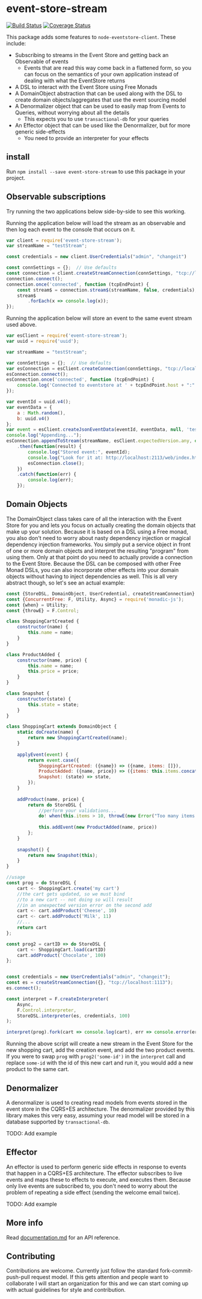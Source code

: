 # event-store-stream
[![Build Status](https://travis-ci.org/joeldentici/event-store-stream.png?branch=master)](https://travis-ci.org/joeldentici/event-store-stream)
[![Coverage Status](https://coveralls.io/repos/github/joeldentici/event-store-stream/badge.png?branch=master)](https://coveralls.io/github/joeldentici/event-store-stream?branch=master)

This package adds some features to `node-eventstore-client`. These include:
  * Subscribing to streams in the Event Store and getting back an Observable of events
  	* Events that are read this way come back in a flattened form, so you can focus on the semantics of your own application instead of dealing with what the EventStore returns
  * A DSL to interact with the Event Store using Free Monads
  * A DomainObject abstraction that can be used along with the DSL to create domain objects/aggregates that use the event sourcing model
  * A Denormalizer object that can be used to easily map from Events to Queries, without worrying about all the details
  	* This expects you to use `transactional-db` for your queries
  * An Effector object that can be used like the Denormalizer, but for more generic side-effects
  	* You need to provide an interpreter for your effects

## install
Run `npm install --save event-store-stream` to use this package in your project.

## Observable subscriptions
Try running the two applications below side-by-side to see this working.

Running the application below will load the stream as an observable and then log each event to the console that occurs on it.
```js
var client = require('event-store-stream');
var streamName = "testStream";

const credentials = new client.UserCredentials("admin", "changeit")

const connSettings = {};  // Use defaults
const connection = client.createStreamConnection(connSettings, "tcp://localhost:1113");
connection.connect();
connection.once('connected', function (tcpEndPoint) {
	const stream$ = connection.stream$(streamName, false, credentials);
	stream$
		.forEach(x => console.log(x));
});
```

Running the application below will store an event to the same event stream used above.
```js
var esClient = require('event-store-stream');
var uuid = require('uuid');

var streamName = "testStream";

var connSettings = {};  // Use defaults
var esConnection = esClient.createConnection(connSettings, "tcp://localhost:1113");
esConnection.connect();
esConnection.once('connected', function (tcpEndPoint) {
    console.log('Connected to eventstore at ' + tcpEndPoint.host + ":" + tcpEndPoint.port);
});

var eventId = uuid.v4();
var eventData = {
    a : Math.random(), 
    b: uuid.v4()
};
var event = esClient.createJsonEventData(eventId, eventData, null, 'testEvent');
console.log("Appending...");
esConnection.appendToStream(streamName, esClient.expectedVersion.any, event)
    .then(function(result) {
        console.log("Stored event:", eventId);
        console.log("Look for it at: http://localhost:2113/web/index.html#/streams/testStream");
        esConnection.close();
    })
    .catch(function(err) {
        console.log(err);
    });
```

## Domain Objects
The DomainObject class takes care of all the interaction with the Event Store for you and lets you focus on actually creating the domain objects that make up your solution. Because it is based on a DSL using a Free monad, you also don't need to worry about nasty dependency injection or magical dependency injection frameworks. You simply put a service object in front of one or more domain objects and interpret the resulting "program" from using them. Only at that point do you need to actually provide a connection to the Event Store. Because the DSL can be composed with other Free Monad DSLs, you can also incorporate other effects into your domain objects without having to inject dependencies as well. This is all very abstract though, so let's see an actual example:

```js
const {StoreDSL, DomainObject, UserCredential, createStreamConnection} = require('event-store-stream');
const {ConcurrentFree: F, Utility, Async} = require('monadic-js');
const {when} = Utility;
const {throwE} = F.Control;

class ShoppingCartCreated {
	constructor(name) {
		this.name = name;
	}
}

class ProductAdded {
	constructor(name, price) {
		this.name = name;
		this.price = price;
	}
}

class Snapshot {
	constructor(state) {
		this.state = state;
	}
}

class ShoppingCart extends DomainObject {
	static doCreate(name) {
		return new ShoppingCartCreated(name);
	}
	
	applyEvent(event) {
		return event.case({
			ShoppingCartCreated: ({name}) => ({name, items: []}),
			ProductAdded: ({name, price}) => ({items: this.items.concat({name, price})}),
			Snapshot: (state) => state,
		});
	}
	
	addProduct(name, price) {
		return do StoreDSL {
			//perform your validations...
			do! when(this.items > 10, throwE(new Error("Too many items already...")))
			
			this.addEvent(new ProductAdded(name, price))
		};
	}
	
	snapshot() {
		return new Snapshot(this);
	}
}

//usage
const prog = do StoreDSL {
	cart <- ShoppingCart.create('my cart')
	//the cart gets updated, so we must bind
	//to a new cart -- not doing so will result
	//in an unexpected version error on the second add
	cart <- cart.addProduct('Cheese', 10)
	cart <- cart.addProduct('Milk', 11)
	//...
	return cart
};

const prog2 = cartID => do StoreDSL {
	cart <- ShoppingCart.load(cartID)
	cart.addProduct('Chocolate', 100)
};


const credentials = new UserCredentials("admin", "changeit");
const es = createStreamConnection({}, "tcp://localhost:1113");
es.connect();

const interpret = F.createInterpreter(
	Async,
	F.Control.interpreter,
	StoreDSL.interpreter(es, credentials, 100)
);

interpret(prog).fork(cart => console.log(cart), err => console.error(err))

```

Running the above script will create a new stream in the Event Store for the new shopping cart, add the creation event, and add the two product events. If you were to swap `prog` with `prog2('some-id')` in the `interpret` call and replace `some-id` with the id of this new cart and run it, you would add a new product to the same cart.

## Denormalizer
A denormalizer is used to creating read models from events stored in the event store in the CQRS+ES architecture. The denormalizer provided by this library makes this very easy, assuming your read model will be stored in a database supported by `transactional-db`.

TODO: Add example

## Effector
An effector is used to perform generic side effects in response to events that happen in a CQRS+ES architecture. The effector subscribes to live events and maps these to effects to execute, and executes them. Because only live events are subscribed to, you don't need to worry about the problem of repeating a side effect (sending the welcome email twice).

TODO: Add example

## More info
Read [documentation.md](documentation.md) for an API reference.

## Contributing
Contributions are welcome. Currently just follow the standard fork-commit-push-pull request model. If this gets attention and people want to collaborate I will start an organization for this and we can start coming up with actual guidelines for style and contribution.
